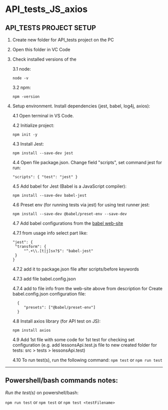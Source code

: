 # API_tests_JS_axios

## API_TESTS PROJECT SETUP
1. Create new folder for API_tests project on the PC
2. Open this folder in VC Code
3. Check installed versions of the

    3.1 node:
   
    `node -v` 

    3.2 npm:
   
    `npm -version`

4. Setup environment. Install dependencies (jest, babel, log4j, axios):

	4.1 Open terminal in VS Code.

	4.2 Initialize project:
   
   	`npm init -y`

	4.3 Install Jest:

   	`npm install --save-dev jest`

	4.4 Open file package.json. Change field "scripts", set command jest for run:
   
	`"scripts": {
		"test": "jest"
		}`

	4.5 Add babel for Jest (Babel is a JavaScript compiler​):
   
	`npm install --save-dev babel-jest`

	4.6 Preset env (for running tests via jest) for using test runner jest:
   
	`npm install --save-dev @babel/preset-env --save-dev`

	4.7 Add babel configurations from the [babel web-site](https://babeljs.io/setup#installation)
   

	4.7.1 from usage info select part like:
   ```
   "jest": {
   	"transform": {
   		"^.+\\.[t|j]sx?$": "babel-jest"
   	}
   }
   ```

	4.7.2 add it to package.json file after scripts/before keywords

	4.7.3 add file babel.config.json

	4.7.4 add to file info from the web-site above from description for Create babel.config.json configuration file:

   ```
	 {
	    "presets": ["@babel/preset-env"]
  	 }
   ```

	4.8 Install axios library (for API test on JS):
   
	`npm install axios`

	4.9 Add 1st file with some code for 1st test for checking set configuration 
	(e.g. add lessonsApi.test.js file to new created folder for tests: src > tests > lessonsApi.test)

	4.10 To run test(s), run the following command:
	`npm test`
	or
	`npm run test`


*********************************************
## Powershell/bash commands notes:

_Run the test(s)_ on powershell/bash:

`npm run test`
or
`npm test`
or
`npm test <testFilename>`
